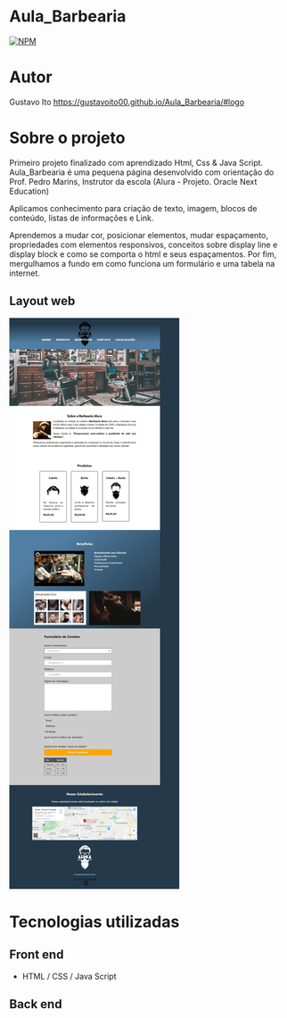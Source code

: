 # Aula_Barbearia
[![NPM](https://img.shields.io/npm/l/react)](https://github.com/gustavoito00/License/blob/main/LICENSE) 

# Autor
Gustavo Ito
https://gustavoito00.github.io/Aula_Barbearia/#logo


# Sobre o projeto

Primeiro projeto finalizado com aprendizado Html, Css & Java Script.
Aula_Barbearia é uma pequena página desenvolvido com orientação do Prof. Pedro Marins, Instrutor da escola (Alura - Projeto. Oracle Next Education)

Aplicamos conhecimento para criação de  texto, imagem, blocos de conteúdo, listas de informações e Link. 

Aprendemos a mudar cor, posicionar elementos, mudar espaçamento, propriedades com elementos responsivos, conceitos sobre display line e display block e como se comporta o html e seus espaçamentos. Por fim, mergulhamos a fundo em como funciona um formulário e uma tabela na internet. 


## Layout web
![Web 1](https://github.com/gustavoito00/ativos/blob/f91a9de326fa9979c95fee401d8674190ecd9a13/Projeto_barbearia/destiop.jpeg)


# Tecnologias utilizadas
## Front end
- HTML / CSS / Java Script

## Back end

```



